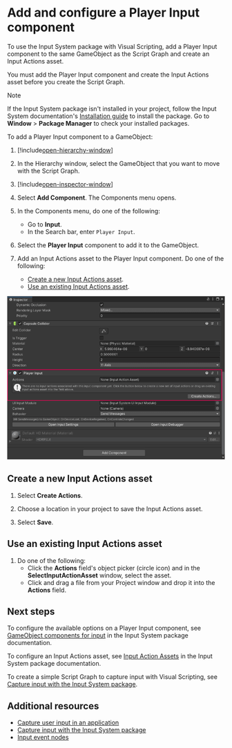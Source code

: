 # Add and configure a Player Input component 

To use the Input System package with Visual Scripting, add a Player Input component to the same GameObject as the Script Graph and create an Input Actions asset. 

You must add the Player Input component and create the Input Actions asset before you create the Script Graph. 

> [!NOTE]
> If the Input System package isn't installed in your project, follow the Input System documentation's [Installation guide](https://docs.unity3d.com/Packages/com.unity.inputsystem@latest/index.html?subfolder=/manual/Installation.html) to install the package. Go to **Window** &gt; **Package Manager** to check your installed packages. 

To add a Player Input component to a GameObject:

1. [!include[open-hierarchy-window](./snippets/vs-open-hierarchy-window.md)]

2. In the Hierarchy window, select the GameObject that you want to move with the Script Graph.

3. [!include[open-inspector-window](./snippets/vs-open-inspector-window.md)]

4. Select **Add Component**. 
    The Components menu opens. 

5. In the Components menu, do one of the following: 
    - Go to **Input**.
    - In the Search bar, enter `Player Input`. 

6. Select the **Player Input** component to add it to the GameObject. 

1. Add an Input Actions asset to the Player Input component. Do one of the following: 
    - [Create a new Input Actions asset](#create-a-new-input-actions-asset).
    - [Use an existing Input Actions asset](#use-an-existing-input-actions-asset).

![An image of the Unity Editor's Inspector window, highlighting the Actions section of the Player Input component on a GameObject.](images/vs-input-system-player-input-component.png)
## Create a new Input Actions asset 

1. Select **Create Actions**. 

1. Choose a location in your project to save the Input Actions asset. 

1. Select **Save**. 

## Use an existing Input Actions asset 

1. Do one of the following: 
    - Click the **Actions** field's object picker (circle icon) and in the **SelectInputActionAsset** window, select the asset. 
    - Click and drag a file from your Project window and drop it into the **Actions** field. 

## Next steps 

To configure the available options on a Player Input component, see [GameObject components for input](https://docs.unity3d.com/Packages/com.unity.inputsystem@latest/index.html?subfolder=/manual/Components.html) in the Input System package documentation.  

To configure an Input Actions asset, see [Input Action Assets](https://docs.unity3d.com/Packages/com.unity.inputsystem@latest/index.html?subfolder=/manual/ActionAssets.html) in the Input System package documentation.

To create a simple Script Graph to capture input with Visual Scripting, see [Capture input with the Input System package](vs-capturing-player-inputs-new.md).

## Additional resources

- [Capture user input in an application](vs-capture-player-input.md)
- [Capture input with the Input System package](vs-capturing-player-inputs-new.md)
- [Input event nodes](vs-input-nodes.md)
